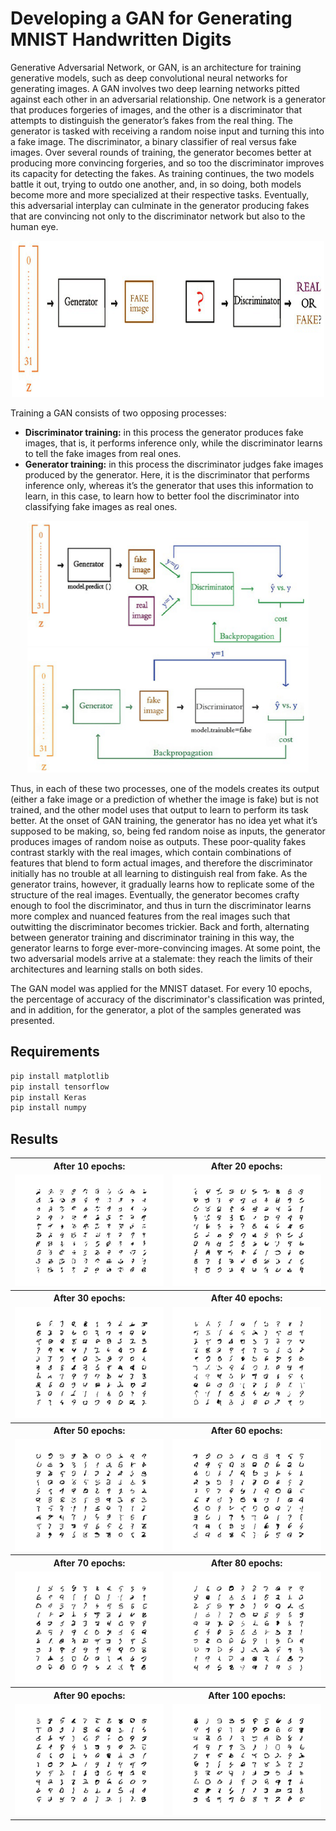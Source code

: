 # Developing a GAN for Generating MNIST Handwritten Digits

Generative Adversarial Network, or GAN, is an architecture for training generative models, such as deep convolutional neural networks for generating images. A GAN involves two deep learning networks pitted against each other in an adversarial relationship. One network is a generator that produces forgeries of images, and the other is a discriminator that attempts to distinguish the generator’s fakes from the real thing. The generator is tasked with receiving a random noise input and turning this into a fake image. The discriminator, a binary classifier of real versus fake images. Over several rounds of training, the generator becomes better at producing more convincing forgeries, and so too the discriminator improves its capacity for detecting the fakes. As training continues, the two models battle it out, trying to outdo one another, and, in so doing, both models become more and more specialized at their respective tasks. Eventually, this adversarial interplay can culminate in the generator producing fakes that are convincing not only to the discriminator network but also to the human eye.

<p align="center">
  <img src="images\1.png" width="500" height="250">
</p>

Training a GAN consists of two opposing processes:
* **Discriminator training:** in this process the generator produces fake images, that is, it performs inference only, while the discriminator learns to tell the fake images from real ones.
* **Generator training:** in this process the discriminator judges fake images produced by the generator. Here, it is the discriminator that performs inference only, whereas it’s the generator that uses this information to learn, in this case, to learn how to better fool the discriminator into classifying fake images as real ones.

<p align="center">
  <img src="images\2.png" width="450" height="200">
  <img src="images\3.png" width="450" height="200">
</p>

Thus, in each of these two processes, one of the models creates its output (either a fake image or a prediction of whether the image is fake) but is not trained, and the other model uses that output to learn to perform its task better.
At the onset of GAN training, the generator has no idea yet what it’s supposed to be making, so, being fed random noise as inputs, the generator produces images of random noise as outputs. These poor-quality fakes contrast starkly with the real images, which contain combinations of features that blend to form actual images, and therefore the discriminator initially has no trouble at all learning to distinguish real from fake. As the generator trains, however, it gradually learns how to replicate some of the structure of the real images. Eventually, the generator becomes crafty enough to fool the discriminator, and thus in turn the discriminator learns more complex and nuanced features from the real images such that outwitting the discriminator becomes trickier. Back and forth, alternating between generator training and discriminator training in this way, the generator learns to forge ever-more-convincing images. At some point, the two adversarial models arrive at a stalemate: they reach the limits of their architectures and learning stalls on both sides.

The GAN model was applied for the MNIST dataset. For every 10 epochs, the percentage of accuracy of the discriminator's classification was printed, and in addition, for the generator, a plot of the samples generated was presented.

## Requirements
~~~bash
pip install matplotlib
pip install tensorflow
pip install Keras
pip install numpy
~~~

## Results

<table align="center">
  <tr>
    <th>After 10 epochs:</th>
    <th>After 20 epochs:</th>
  </tr>
  <tr>
    <td><img src="results\After 10 epochs.png"></td>
    <td><img src="results\After 20 epochs.png"></td>
  </tr>
  <tr>
    <th>After 30 epochs:</th>
    <th>After 40 epochs:</th>
  </tr>
  <tr>
    <td><img src="results\After 30 epochs.png"></td>
    <td><img src="results\After 40 epochs.png"></td>
  </tr>
  <tr>
    <th>After 50 epochs:</th>
    <th>After 60 epochs:</th>
  </tr>
  <tr>
    <td><img src="results\After 50 epochs.png"></td>
    <td><img src="results\After 60 epochs.png"></td>
  </tr>
  <tr>
    <th>After 70 epochs:</th>
    <th>After 80 epochs:</th>
  </tr>
  <tr>
    <td><img src="results\After 70 epochs.png"></td>
    <td><img src="results\After 80 epochs.png"></td>
  </tr>
  <tr>
    <th>After 90 epochs:</th>
    <th>After 100 epochs:</th>
  </tr>
  <tr>
    <td><img src="results\After 90 epochs.png"></td>
    <td><img src="results\After 100 epochs.png"></td>
  </tr>
</table>
